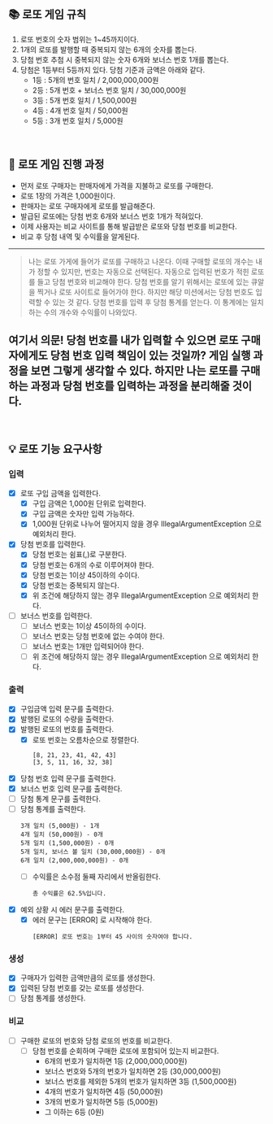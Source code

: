 ## 📚 로또 게임 규칙

1. 로또 번호의 숫자 범위는 1~45까지이다.
2. 1개의 로또를 발행할 때 중복되지 않는 6개의 숫자를 뽑는다.
3. 당첨 번호 추첨 시 중복되지 않는 숫자 6개와 보너스 번호 1개를 뽑는다.
4. 당첨은 1등부터 5등까지 있다. 당첨 기준과 금액은 아래와 같다.
    - 1등 : 5개의 번호 일치 / 2,000,000,000원
    - 2등 : 5개 번호 + 보너스 번호 일치 / 30,000,000원
    - 3등 : 5개 번호 일치 / 1,500,000원
    - 4등 : 4개 번호 일치 / 50,000원
    - 5등 : 3개 번호 일치 / 5,000원

<br>

## 🤔 로또 게임 진행 과정

- 먼저 로또 구매자는 판매자에게 가격을 지불하고 로또를 구매한다.
- 로또 1장의 가격은 1,000원이다.
- 판매자는 로또 구매자에게 로또를 발급해준다.
- 발급된 로또에는 당첨 번호 6개와 보너스 번호 1개가 적혀있다.
- 이제 사용자는 비교 사이트를 통해 발급받은 로또와 당첨 번호를 비교한다.
- 비교 후 당첨 내역 및 수익률을 알게된다.

---
> 나는 로또 가게에 들어가 로또를 구매하고 나온다.
> 이때 구매할 로또의 개수는 내가 정할 수 있지만, 번호는 자동으로 선택된다.
> 자동으로 입력된 번호가 적힌 로또를 들고 당첨 번호와 비교해야 한다.
> 당첨 번호를 알기 위해서는 로또에 있는 큐알을 찍거나 로또 사이트로 들어가야 한다.
> 하지만 해당 미션에서는 당첨 번호도 입력할 수 있는 것 같다.
> 당첨 번호를 입력 후 당첨 통계를 얻는다.
> 이 통계에는 일치하는 수의 개수와 수익률이 나와있다.

여기서 의문! 당첨 번호를 내가 입력할 수 있으면 로또 구매자에게도 당첨 번호 입력 책임이 있는 것일까?
게임 실행 과정을 보면 그렇게 생각할 수 있다. 하지만 나는 로또를 구매하는 과정과 당첨 번호를 입력하는 과정을 분리해줄 것이다.
---

<br>

## 💡 로또 기능 요구사항

### 입력

- [X] 로또 구입 금액을 입력한다.
    - [X] 구입 금액은 1,000원 단위로 입력한다.
    - [X] 구입 금액은 숫자만 입력 가능하다.
    - [X] 1,000원 단위로 나누어 떨어지지 않을 경우 IllegalArgumentException 으로 예외처리 한다.
- [X] 당첨 번호를 입력한다.
    - [X] 당첨 번호는 쉼표(,)로 구분한다.
    - [X] 당첨 번호는 6개의 수로 이루어져야 한다.
    - [X] 당첨 번호는 1이상 45이하의 수이다.
    - [X] 당첨 번호는 중복되지 않는다.
    - [X] 위 조건에 해당하지 않는 경우 IllegalArgumentException 으로 예외처리 한다.
- [ ] 보너스 번호를 입력한다.
    - [ ] 보너스 번호는 1이상 45이하의 수이다.
    - [ ] 보너스 번호는 당첨 번호에 없는 수여야 한다.
    - [ ] 보너스 번호는 1개만 입력되어야 한다.
    - [ ] 위 조건에 해당하지 않는 경우 IllegalArgumentException 으로 예외처리 한다.

### 출력

- [X] 구입금액 입력 문구를 출력한다.
- [X] 발행된 로또의 수량을 출력한다.
- [X] 발행된 로또의 번호를 출력한다.
    - [X] 로또 번호는 오름차순으로 정렬한다.
      ```
      [8, 21, 23, 41, 42, 43] 
      [3, 5, 11, 16, 32, 38]
      ```
- [X] 당첨 번호 입력 문구를 출력한다.
- [X] 보너스 번호 입력 문구를 출력한다.
- [ ] 당첨 통계 문구를 출력한다.
- [ ] 당첨 통계를 출력한다.
    ```
    3개 일치 (5,000원) - 1개
    4개 일치 (50,000원) - 0개
    5개 일치 (1,500,000원) - 0개
    5개 일치, 보너스 볼 일치 (30,000,000원) - 0개
    6개 일치 (2,000,000,000원) - 0개
    ```
    - [ ] 수익률은 소수점 둘째 자리에서 반올림한다.
      ```
      총 수익률은 62.5%입니다.
      ```
- [X] 예외 상황 시 에러 문구를 출력한다.
    - [X] 에러 문구는 [ERROR] 로 시작해야 한다.
      ```
      [ERROR] 로또 번호는 1부터 45 사이의 숫자여야 합니다.
      ```

### 생성

- [X] 구매자가 입력한 금액만큼의 로또를 생성한다.
- [X] 입력된 당첨 번호를 갖는 로또를 생성한다.
- [ ] 당첨 통계를 생성한다.

### 비교

- [ ] 구매한 로또의 번호와 당첨 로또의 번호를 비교한다.
    - [ ] 당첨 번호를 순회하며 구매한 로또에 포함되어 있는지 비교한다.
        - 6개의 번호가 일치하면 1등 (2,000,000,000원)
        - 보너스 번호와 5개의 번호가 일치하면 2등 (30,000,000원)
        - 보너스 번호를 제외한 5개의 번호가 일치하면 3등 (1,500,000원)
        - 4개의 번호가 일치하면 4등 (50,000원)
        - 3개의 번호가 일치하면 5등 (5,000원)
        - 그 이하는 6등 (0원)